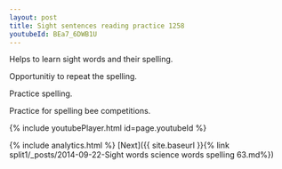 ```yaml
---
layout: post
title: Sight sentences reading practice 1258
youtubeId: BEa7_6DWB1U
---
```

 
 
Helps to learn sight words and their spelling.

Opportunitiy to repeat the spelling. 

Practice spelling. 
 
Practice for spelling bee competitions. 
 
{% include youtubePlayer.html id=page.youtubeId %}
 
 
{% include analytics.html %} 
[Next]({{ site.baseurl }}{% link  split1/_posts/2014-09-22-Sight words science words spelling 63.md%})
 
